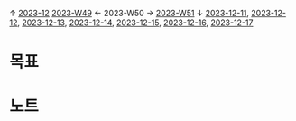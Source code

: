
↑ [2023-12](2023-12.md)
[2023-W49](2023-W49.md) ← 2023-W50 → [2023-W51](2023-W51.md)
↓ [2023-12-11](2023-12-11.md), [2023-12-12](2023-12-12.md), [2023-12-13](2023-12-13.md), [2023-12-14](2023-12-14.md), [2023-12-15](2023-12-15.md), [2023-12-16](2023-12-16.md), [2023-12-17](2023-12-17.md)

# 목표



# 노트




